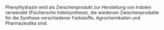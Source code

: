Phenylhydrazin wird als Zwischenprodukt zur Herstellung von Indolen verwendet (Fischersche Indolsynthese), die wiederum Zwischenprodukte für die Synthese verschiedener Farbstoffe, Agrochemikalien und Pharmazeutika sind.
